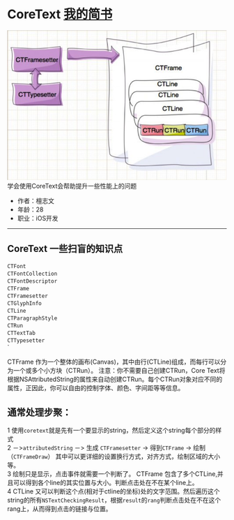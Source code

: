 # CoreText [我的简书](https://www.jianshu.com/u/2db9a9d9181c "悬停显示")
![](https://raw.githubusercontent.com/AchillesWang/CoreText/master/Magazine/image/img01.png)
学会使用CoreText会帮助提升一些性能上的问题
* 作者：檀志文
* 年龄：28
* 职业：iOS开发
----------
## CoreText 一些扫盲的知识点
`CTFont`<br>
`CTFontCollection`<br>
`CTFontDescriptor`<br>
`CTFrame`<br>
`CTFramesetter`<br>
`CTGlyphInfo`<br>
`CTLine`<br>
`CTParagraphStyle`<br>
`CTRun`<br>
`CTTextTab`<br>
`CTTypesetter`<br>`
                          

CTFrame 作为一个整体的画布(Canvas)，其中由行(CTLine)组成，而每行可以分为一个或多个小方块（CTRun）。 注意：你不需要自己创建CTRun，Core Text将根据NSAttributedString的属性来自动创建CTRun。每个CTRun对象对应不同的属性，正因此，你可以自由的控制字体、颜色、字间距等等信息。<br>
## 通常处理步聚：
1 使用`coretext`就是先有一个要显示的string，然后定义这个string每个部分的样式<br>
2 －>`attributedString` －> 生成 `CTFramesetter` -> 得到`CTFrame` -> 绘制（`CTFrameDraw`） 其中可以更详细的设置换行方式，对齐方式，绘制区域的大小等。<br>
3 绘制只是显示，点击事件就需要一个判断了。 CTFrame 包含了多个CTLine,并且可以得到各个line的其实位置与大小。判断点击处在不在某个line上。<br>
4 CTLine 又可以判断这个点(相对于ctline的坐标)处的文字范围。然后遍历这个string的所有`NSTextCheckingResult`，根据`result`的`rang`判断点击处在不在这个rang上，从而得到点击的链接与位置。<br>


           
                                                                               
